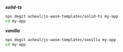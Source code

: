 ***solid-ts***
```bash
npx degit acheul/js-wasm-templates/solid-ts my-app
cd my-app
```

***vanilla***

```bash
npx degit acheul/js-wasm-templates/vanilla my-app
cd my-app
```